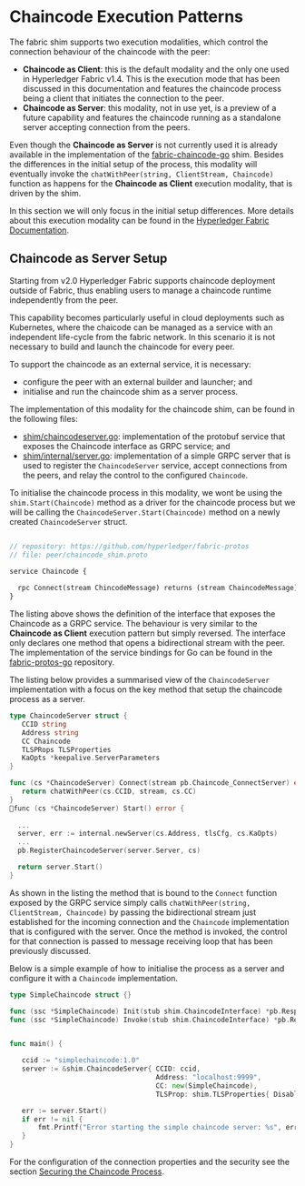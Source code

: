 # Chaincode Execution Patterns

The fabric shim supports two execution modalities, which control the connection behaviour of the chaincode with the peer:

- __Chaincode as Client__: this is the default modality and the only one used in Hyperledger Fabric v1.4. This is the execution mode that has been discussed in this documentation and features the chaincode process being a client that initiates the connection to the peer.
- __Chaincode as Server__: this modality, not in use yet, is a preview of a future capability and features the chaincode running as a standalone server accepting connection from the peers.

Even though the __Chaincode as Server__ is not currently used it is already available in the implementation of the [fabric-chaincode-go](https://github.com/hyperledger/fabric-chaincode-go) shim. Besides the differences in the initial setup of the process, this modality will eventually invoke the `chatWithPeer(string, ClientStream, Chaincode)` function as happens for the __Chaincode as Client__ execution modality, that is driven by the shim.

In this section we will only focus in the initial setup differences. More details about this execution modality can be found in the [Hyperledger Fabric Documentation](https://hyperledger-fabric.readthedocs.io/en/latest/cc_service.html).

## Chaincode as Server Setup

Starting from v2.0 Hyperledger Fabric supports chaincode deployment outside of Fabric, thus enabling users to manage a chaincode runtime independently from the peer.

This capability becomes particularly useful in cloud deployments such as Kubernetes, where the chaicode can be managed as a service with an independent life-cycle  from the fabric network. In this scenario it is not necessary to build and launch the chaincode for every peer.

To support the chaincode as an external service, it is necessary:

- configure the peer with an external builder and launcher; and
- initialise and run the chaincode shim as a server process.

The implementation of this modality for the chaincode shim, can be found in the following files:

- [shim/chaincodeserver.go](https://github.com/hyperledger/fabric-chaincode-go/blob/master/shim/chaincodeserver.go): implementation of the protobuf service that exposes  the Chaincode interface as GRPC service; and
- [shim/internal/server.go](https://github.com/hyperledger/fabric-chaincode-go/blob/master/shim/internal/server.go): implementation of a simple GRPC server that is used to register the `ChaincodeServer` service, accept connections from the peers, and relay the control to the configured `Chaincode`.

To initialise the chaincode process in this modality, we wont be using the `shim.Start(Chaincode)` method as a driver for the chaincode process but we will be calling the `ChaincodeServer.Start(Chaincode)` method on a newly created `ChaincodeServer` struct.

```Protobuf

// repository: https://github.com/hyperledger/fabric-protos
// file: peer/chaincode_shim.proto

service Chaincode {
  
  rpc Connect(stream ChincodeMessage) returns (stream ChaincodeMessage)
}
```

The listing above shows the definition of the interface that exposes the Chaincode as a GRPC service. The behaviour is very similar to the __Chaincode as Client__ execution pattern but simply reversed. The interface only declares one method that opens a bidirectional stream with the peer. The implementation of the service bindings for Go can be found in the [fabric-protos-go](https://github.com/hyperledger/fabric-protos-go) repository.

The listing below provides a summarised view of the `ChaincodeServer` implementation with a focus on the key method that setup the chaincode process as a server.

```go
type ChaincodeServer struct {
   CCID string
   Address string
   CC Chaincode
   TLSPRops TLSProperties
   KaOpts *keepalive.ServerParameters
}

func (cs *ChaincodeServer) Connect(stream pb.Chaincode_ConnectServer) error {
   return chatWithPeer(cs.CCID, stream, cs.CC)
}
func (cs *ChaincodeServer) Start() error {
  
  ...
  server, err := internal.newServer(cs.Address, tlsCfg, cs.KaOpts)
  ...
  pb.RegisterChaincodeServer(server.Server, cs)

  return server.Start()
}

```

As shown in the listing the method that is bound to the `Connect` function exposed by the GRPC service simply calls `chatWithPeer(string, ClientStream, Chaincode)` by passing the bidirectional stream just established for the incoming connection and the `Chaincode` implementation that is configured with the server. Once the method is invoked, the control for that connection is passed to message receiving loop that has been previously discussed.

Below is a simple example of how to initialise the process as a server and configure it with a `Chaincode` implementation.

```go
type SimpleChaincode struct {}

func (ssc *SimpleChaincode) Init(stub shim.ChaincodeInterface) *pb.Response { .... }
func (ssc *SimpleChaincode) Invoke(stub shim.ChaincodeInterface) *pb.Response { .... }


func main() {

   ccid := "simplechaincode:1.0"
   server := &shim.ChaincodeServer{ CCID: ccid,
                                    Address: "localhost:9999",
                                    CC: new(SimpleChaincode),
                                    TLSProp: shim.TLSProperties{ Disabled: true }, }

   err := server.Start()
   if err != nil {
       fmt.Printf("Error starting the simple chaincode server: %s", err)
   }
}
```

For the configuration of the connection properties and the security see the section [Securing the Chaincode Process](security.md).
